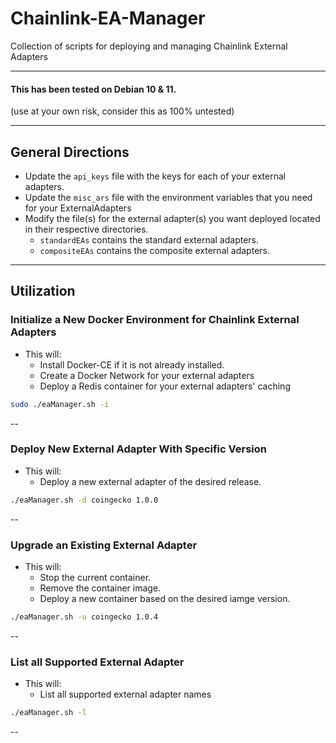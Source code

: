 # Chainlink-EA-Manager
Collection of scripts for deploying and managing Chainlink External Adapters

---

#### This has been tested on Debian 10 & 11.

(use at your own risk, consider this as 100% untested)

---
## General Directions
* Update the ```api_keys``` file with the keys for each of your external adapters.
* Update the ```misc_ars``` file with the environment variables that you need for your ExternalAdapters
* Modify the file(s) for the external adapter(s) you want deployed located in their respective directories.
  * ```standardEAs``` contains the standard external adapters.
  * ```compositeEAs``` contains the composite external adapters. 

---
## Utilization
### Initialize a New Docker Environment for Chainlink External Adapters
* This will:
  * Install Docker-CE if it is not already installed.
  * Create a Docker Network for your external adapters
  * Deploy a Redis container for your external adapters' caching

```bash
sudo ./eaManager.sh -i
```


--
### Deploy New External Adapter With Specific Version
* This will:
  * Deploy a new external adapter of the desired release.
  
```bash
./eaManager.sh -d coingecko 1.0.0
```


--
### Upgrade an Existing External Adapter
* This will:
  * Stop the current container.
  * Remove the container image.
  * Deploy a new container based on the desired iamge version.

```bash
./eaManager.sh -u coingecko 1.0.4
```


--
### List all Supported External Adapter
* This will:
  * List all supported external adapter names

```bash
./eaManager.sh -l
```


--
